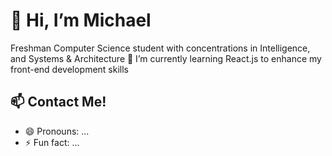 # 👋 Hi, I’m Michael
Freshman Computer Science student with concentrations in Intelligence, and Systems & Architecture
🌱 I’m currently learning React.js to enhance my front-end development skills 
<br/>
## 📫 Contact Me!
- 😄 Pronouns: ...
- ⚡ Fun fact: ...

<!---
mikeiioo/mikeiioo is a ✨ special ✨ repository because its `README.md` (this file) appears on your GitHub profile.
You can click the Preview link to take a look at your changes.
--->
